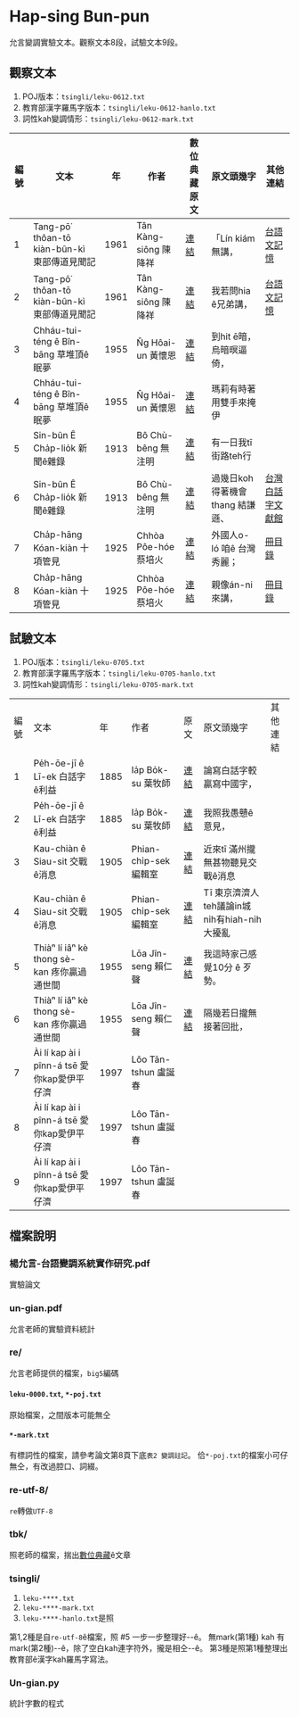 # Hap-sing Bun-pun
允言變調實驗文本。觀察文本8段，試驗文本9段。

## 觀察文本
1. POJ版本：`tsingli/leku-0612.txt`
2. 教育部漢字羅馬字版本：`tsingli/leku-0612-hanlo.txt`
2. 詞性kah變調情形：`tsingli/leku-0612-mark.txt`

| 編號 | 文本                            | 年    | 作者               | 數位典藏原文                                                             | 原文頭幾字                 | 其他連結                                                                          | 
|----|-------------------------------|------|------------------|----------------------------------------------------------------|----------------------|-------------------------------------------------------------------------------| 
| 1  | Tang-pō͘ thôan-tō kiàn-bûn-kì 東部傳道見聞記 | 1961 | Tân Kàng-siông 陳降祥  | [連結](http://ip194097.ntcu.edu.tw/nmtl/dadwt/thak.asp?id=975)  | 「Lín kiám無講，         | [台語文記憶](http://ip194097.ntcu.edu.tw/memory/tgb/thak.asp?id=929&page=3)                 | 
| 2  | Tang-pō͘ thôan-tō kiàn-bûn-kì 東部傳道見聞記| 1961 | Tân Kàng-siông 陳降祥  | [連結](http://ip194097.ntcu.edu.tw/nmtl/dadwt/thak.asp?id=975) | 我若問hia ê兄弟講，         | [台語文記憶](http://ip194097.ntcu.edu.tw/memory/tgb/thak.asp?id=929&page=10)                | 
| 3  | Chháu-tui-téng ê Bîn-bāng 草堆頂ê眠夢    | 1955 | N̂g Hôai-un 黃懷恩     | [連結](http://ip194097.ntcu.edu.tw/nmtl/dadwt/thak.asp?id=781)         | 到hit ē暗，烏暗暝逼倚，              |                                                                               | 
| 4  | Chháu-tui-téng ê Bîn-bāng 草堆頂ê眠夢    | 1955 | N̂g Hôai-un 黃懷恩     | [連結](http://ip194097.ntcu.edu.tw/nmtl/dadwt/thak.asp?id=781)         | 瑪莉有時著用雙手來掩伊          |                                                                               | 
| 5  | Sin-bûn Ê Cha̍p-lio̍k 新聞ê雜錄        | 1913 | Bô Chù-bêng  無注明 | [連結](http://ip194097.ntcu.edu.tw/nmtl/dadwt/thak.asp?id=307)         | 有一日我tī 街路teh行        |                                                                               | 
| 6  | Sin-bûn Ê Cha̍p-lio̍k 新聞ê雜錄        | 1913 | Bô Chù-bêng  無注明 | [連結](http://ip194097.ntcu.edu.tw/nmtl/dadwt/thak.asp?id=309)         | 過幾日koh得著機會thang 結謙遜、 | [台灣白話字文獻館](http://pojbh.lib.ntnu.edu.tw/script/src-3311.htm)                              | 
| 7  | Cha̍p-hāng Kóan-kiàn 十項管見         | 1925 |  Chhòa Pôe-hóe 蔡培火  | [連結](http://ip194097.ntcu.edu.tw/nmtl/dadwt/thak.asp?id=314)         | 外國人o-ló 咱ê 台灣秀麗；     | [冊目錄](http://www.laijohn.com/archives/pc/Chhoa/Chhoa,Phoe/works/chap/contents.htm) | 
| 8  | Cha̍p-hāng Kóan-kiàn 十項管見         | 1925 |  Chhòa Pôe-hóe 蔡培火  | [連結](http://ip194097.ntcu.edu.tw/nmtl/dadwt/thak.asp?id=314)         | 親像án-ni來講，           | [冊目錄](http://www.laijohn.com/archives/pc/Chhoa/Chhoa,Phoe/works/chap/contents.htm) | 

## 試驗文本
1. POJ版本：`tsingli/leku-0705.txt`
2. 教育部漢字羅馬字版本：`tsingli/leku-0705-hanlo.txt`
2. 詞性kah變調情形：`tsingli/leku-0705-mark.txt`

|    |                                      |      |                      |                                                        |                                   |      | 
|----|--------------------------------------|------|----------------------|--------------------------------------------------------|-----------------------------------|------| 
| 編號 | 文本                                   | 年    | 作者                   | 原文                                                     | 原文頭幾字                             | 其他連結 | 
| 1  | Pe̍h-ōe-jī ê Lī-ek  白話字ê利益           | 1885 | Ia̍p Bo̍k-su  葉牧師    | [連結](http://ip194097.ntcu.edu.tw/nmtl/dadwt/thak.asp?id=1)   | 論寫白話字較贏寫中國字，                      |      | 
| 2  | Pe̍h-ōe-jī ê Lī-ek  白話字ê利益           | 1885 | Ia̍p Bo̍k-su  葉牧師    | [連結](http://ip194097.ntcu.edu.tw/nmtl/dadwt/thak.asp?id=1)   | 我照我愚戇ê意見，                         |      | 
| 3  |  Kau-chiàn ê Siau-sit  交戰ê消息         | 1905 | Phian-chi̍p-sek  編輯室 | [連結](http://ip194097.ntcu.edu.tw/nmtl/dadwt/thak.asp?id=254) | 近來tī 滿州攏無甚物聽見交戰ê消息                |      | 
| 4  |  Kau-chiàn ê Siau-sit  交戰ê消息         | 1905 | Phian-chi̍p-sek  編輯室 | [連結](http://ip194097.ntcu.edu.tw/nmtl/dadwt/thak.asp?id=254) | Tī 東京濟濟人teh議論in城ni̍h有hiah-ni̍h大擾亂 |      | 
| 5  | Thiàⁿ lí iâⁿ kè thong sè-kan 疼你贏過通世間 | 1955 | Lōa Jîn-seng  賴仁聲    | [連結](http://ip194097.ntcu.edu.tw/nmtl/dadwt/thak.asp?id=777) | 我這時家己感覺10分 ê 歹勢。                  |      | 
| 6  | Thiàⁿ lí iâⁿ kè thong sè-kan 疼你贏過通世間 | 1955 | Lōa Jîn-seng  賴仁聲    | [連結](http://ip194097.ntcu.edu.tw/nmtl/dadwt/thak.asp?id=777) | 隔幾若日攏無接著回批，                       |      | 
| 7  | Ài lí kap ài i pînn-á tsē 愛你kap愛伊平仔濟 | 1997 |  Lôo Tān-tshun 盧誕春   |                                                        |                                   |      | 
| 8  | Ài lí kap ài i pînn-á tsē 愛你kap愛伊平仔濟 | 1997 |  Lôo Tān-tshun 盧誕春   |                                                        |                                   |      | 
| 9  | Ài lí kap ài i pînn-á tsē 愛你kap愛伊平仔濟 | 1997 |  Lôo Tān-tshun 盧誕春   |                                                        |                                   |      | 



## 檔案說明
### 楊允言-台語變調系統實作研究.pdf
實驗論文

### un-gian.pdf
允言老師的實驗資料統計

### re/
允言老師提供的檔案，`big5`編碼

#### `leku-0000.txt`, `*-poj.txt`
原始檔案，之間版本可能無仝

#### `*-mark.txt`
有標詞性的檔案，請參考論文第8頁下底`表2 變調註記`。
佮`*-poj.txt`的檔案小可仔無仝，有改過腔口、詞綴。

### re-utf-8/
`re`轉做`UTF-8`

### tbk/
照老師的檔案，揣出[數位典藏](https://github.com/Taiwanese-Corpus/nmtl_2006_dadwt)ê文章

### tsingli/
1. `leku-****.txt`
2. `leku-****-mark.txt`
3. `leku-****-hanlo.txt`是照

第1,2種是自`re-utf-8`ê檔案，照 #5 一步一步整理好--ê。
無mark(第1種) kah 有mark(第2種)--ê，除了空白kah連字符外，攏是相仝--ê。
第3種是照第1種整理出教育部ê漢字kah羅馬字寫法。

### Un-gian.py
統計字數的程式


